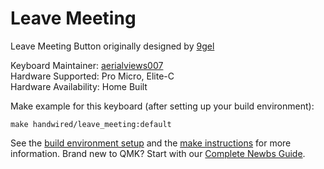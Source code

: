 # Leave Meeting

Leave Meeting Button originally designed by [9gel](https://github.com/9gel/leave_meeting_button)  

Keyboard Maintainer: [aerialviews007](https://github.com/aerialviews007)  
Hardware Supported: Pro Micro, Elite-C  
Hardware Availability: Home Built

Make example for this keyboard (after setting up your build environment):

    make handwired/leave_meeting:default

See the [build environment setup](https://docs.qmk.fm/#/getting_started_build_tools) and the [make instructions](https://docs.qmk.fm/#/getting_started_make_guide) for more information. Brand new to QMK? Start with our [Complete Newbs Guide](https://docs.qmk.fm/#/newbs).
